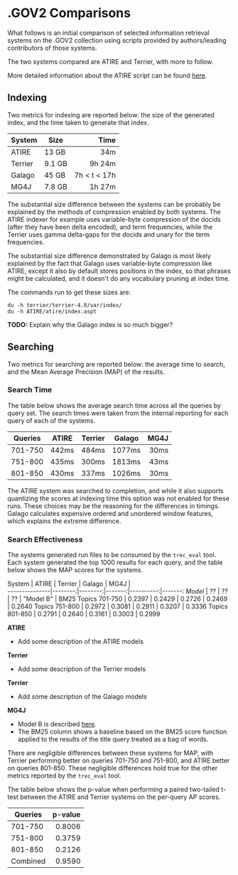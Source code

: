 # .GOV2 Comparisons
What follows is an initial comparison of selected information retrieval systems on the .GOV2 collection using scripts provided by authors/leading contributors of those systems.

The two systems compared are ATIRE and Terrier, with more to follow.

More detailed information about the ATIRE script can be found [here](./tree/master/systems/ATIRE).

## Indexing
Two metrics for indexing are reported below: the size of the generated index, and the time taken to generate that index.

System  |   Size |         Time
--------|--------|--------------:
ATIRE   |  13 GB | 34m
Terrier | 9.1 GB | 9h 24m
Galago  |  45 GB | 7h < t < 17h
MG4J    | 7.8 GB | 1h 27m

The substantial size difference between the systems can be probably be explained by the methods of compression enabled by both systems. The ATIRE indexer for example uses variable-byte compression of the docids (after they have been delta encoded), and term frequencies, while the Terrier uses gamma delta-gaps for the docids and unary for the term frequencies.

The substantial size difference demonstrated by Galago is most likely explained by the fact that Galago uses variable-byte compression like ATIRE, except it also by default stores positions in the index, so that phrases might be calculated, and it doesn't do any vocabulary pruning at index time.

The commands run to get these sizes are:
```
du -h terrier/terrier-4.0/var/index/
du -h ATIRE/atire/index.aspt
```

**TODO:** Explain why the Galago index is so much bigger?

## Searching
Two metrics for searching are reported below: the average time to search, and the Mean Average Precision (MAP) of the results.

### Search Time
The table below shows the average search time across all the queries by query set. The search times were taken from the internal reporting for each query of each of the systems.

Queries |   ATIRE | Terrier |   Galago  | MG4J |
--------|---------|---------|-----------|------:
701-750 |   442ms |   484ms |  1077ms   |  30ms
751-800 |   435ms |   300ms |  1813ms   |  43ms
801-850 |   430ms |   337ms |  1026ms   |  30ms

The ATIRE system was searched to completion, and while it also supports quantizing the scores at indexing time this option was not enabled for these runs. These choices may be the reasoning for the differences in timings. Galago calculates expensive ordered and unordered window features, which explains the extreme difference.

### Search Effectiveness

The systems generated run files to be consumed by the `trec_eval` tool. Each system generated the top 1000 results for each query, and the table below shows the MAP scores for the systems.

System         |   ATIRE | Terrier | Galago | MG4J      |       
---------------|--------:|--------:|-------:|----------:|-------:
*Model*        |      ?? |     ??  |     ?? | "Model B" |  BM25 
Topics 701-750 |  0.2397 |  0.2429 | 0.2726 |    0.2469 | 0.2640
Topics 751-800 |  0.2972 |  0.3081 | 0.2911 |    0.3207 | 0.3336
Topics 801-850 |  0.2791 |  0.2640 | 0.3161 |    0.3003 | 0.2999

**ATIRE**

+ Add some description of the ATIRE models

**Terrier**

+ Add some description of the Terrier models

**Terrier**

+ Add some description of the Galago models

**MG4J**

+ Model B is described [here](http://trec.nist.gov/pubs/trec15/papers/umilano.tera.final.pdf).
+ The BM25 column shows a baseline based on the BM25 score function applied to the results of the title query treated as a bag of words.

There are negligible differences between these systems for MAP, with Terrier performing better on queries 701-750 and 751-800, and ATIRE better on queries 801-850. These negligible differences hold true for the other metrics reported by the `trec_eval` tool.

The table below shows the p-value when performing a paired two-tailed t-test between the ATIRE and Terrier systems on the per-query AP scores.

Queries  | p-value
---------|-------:
 701-750 |  0.8006
 751-800 |  0.3759
 801-850 |  0.2126
Combined |  0.9590

